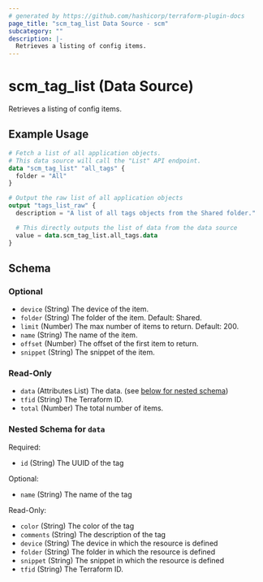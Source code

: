 ```yaml
---
# generated by https://github.com/hashicorp/terraform-plugin-docs
page_title: "scm_tag_list Data Source - scm"
subcategory: ""
description: |-
  Retrieves a listing of config items.
---
```


# scm_tag_list (Data Source)

Retrieves a listing of config items.

## Example Usage

```terraform
# Fetch a list of all application objects.
# This data source will call the "List" API endpoint.
data "scm_tag_list" "all_tags" {
  folder = "All"
}

# Output the raw list of all application objects
output "tags_list_raw" {
  description = "A list of all tags objects from the Shared folder."

  # This directly outputs the list of data from the data source
  value = data.scm_tag_list.all_tags.data
}
```

<!-- schema generated by tfplugindocs -->
## Schema

### Optional

- `device` (String) The device of the item.
- `folder` (String) The folder of the item. Default: Shared.
- `limit` (Number) The max number of items to return. Default: 200.
- `name` (String) The name of the item.
- `offset` (Number) The offset of the first item to return.
- `snippet` (String) The snippet of the item.

### Read-Only

- `data` (Attributes List) The data. (see [below for nested schema](#nestedatt--data))
- `tfid` (String) The Terraform ID.
- `total` (Number) The total number of items.

<a id="nestedatt--data"></a>
### Nested Schema for `data`

Required:

- `id` (String) The UUID of the tag

Optional:

- `name` (String) The name of the tag

Read-Only:

- `color` (String) The color of the tag
- `comments` (String) The description of the tag
- `device` (String) The device in which the resource is defined
- `folder` (String) The folder in which the resource is defined
- `snippet` (String) The snippet in which the resource is defined
- `tfid` (String) The Terraform ID.
